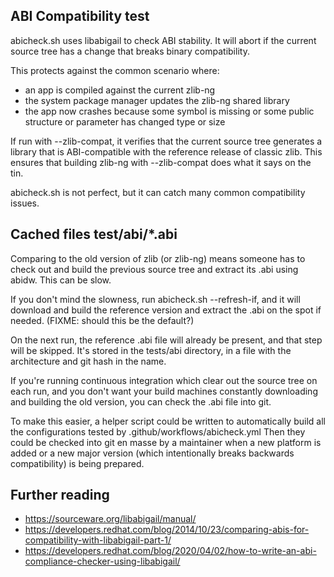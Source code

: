 ABI Compatibility test
----------------------

abicheck.sh uses libabigail to check ABI stability.
It will abort if the current source
tree has a change that breaks binary compatibility.

This protects against the common scenario where:
- an app is compiled against the current zlib-ng
- the system package manager updates the zlib-ng shared library
- the app now crashes because some symbol is
  missing or some public structure or parameter
  has changed type or size

If run with --zlib-compat, it verifies that the
current source tree generates a library that
is ABI-compatible with the reference release
of classic zlib.  This ensures that building
zlib-ng with --zlib-compat does what it says on the tin.

abicheck.sh is not perfect, but it can catch
many common compatibility issues.

Cached files test/abi/*.abi
---------------------------

Comparing to the old version of zlib (or zlib-ng)
means someone has to check out and build
the previous source tree and extract its .abi
using abidw.  This can be slow.

If you don't mind the slowness, run abicheck.sh --refresh-if,
and it will download and build the reference version
and extract the .abi on the spot if needed.
(FIXME: should this be the default?)

On the next run, the reference .abi file will already be
present, and that step will be skipped.
It's stored in the tests/abi directory,
in a file with the architecture and git hash in the name.

If you're running continuous integration
which clear out the source tree on each run,
and you don't want your build machines
constantly downloading and building the old
version, you can check the .abi file into git.

To make this easier, a helper script could be written to automatically build
all the configurations tested by .github/workflows/abicheck.yml
Then they could be checked into git en masse by a maintainer
when a new platform is added or a new major version (which
intentionally breaks backwards compatibility) is being prepared.

Further reading
---------------

- https://sourceware.org/libabigail/manual/
- https://developers.redhat.com/blog/2014/10/23/comparing-abis-for-compatibility-with-libabigail-part-1/
- https://developers.redhat.com/blog/2020/04/02/how-to-write-an-abi-compliance-checker-using-libabigail/
